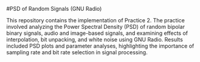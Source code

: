 #PSD of Random Signals (GNU Radio)

This repository contains the implementation of Practice 2. The practice involved analyzing the Power Spectral Density (PSD) of random bipolar binary signals, audio and image-based signals, and examining effects of interpolation, bit unpacking, and white noise using GNU Radio. Results included PSD plots and parameter analyses, highlighting the importance of sampling rate and bit rate selection in signal processing.
